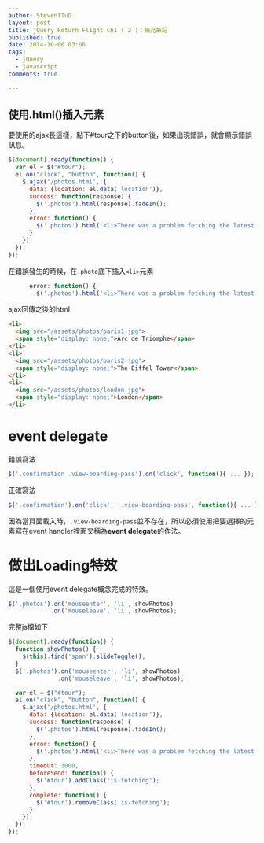 ```yaml
---
author: StevenTTuD
layout: post
title: jQuery Return Flight Ch1 ( 2 )：補充筆記
published: true
date: 2014-10-06 03:06
tags:
  - jQuery
  - javascript
comments: true

---
```

## 使用.html()插入元素
要使用的ajax長這樣，點下#tour之下的button後，如果出現錯誤，就會顯示錯誤訊息。
```js
$(document).ready(function() {
  var el = $("#tour");
  el.on("click", "button", function() {
    $.ajax('/photos.html', {
      data: {location: el.data('location')},
      success: function(response) {
        $('.photos').html(response).fadeIn();
      },
      error: function() {
        $('.photos').html('<li>There was a problem fetching the latest photos. Please try again.</li>');
      }
    });
  });
});
```
在錯誤發生的時候，在```.photo```底下插入```<li>```元素
```js
      error: function() {
        $('.photos').html('<li>There was a problem fetching the latest photos. Please try again.</li>');
```
ajax回傳之後的html
```html
<li>
  <img src="/assets/photos/paris1.jpg">
  <span style="display: none;">Arc de Triomphe</span>
</li>
<li>
  <img src="/assets/photos/paris2.jpg">
  <span style="display: none;">The Eiffel Tower</span>
</li>
<li>
  <img src="/assets/photos/london.jpg">
  <span style="display: none;">London</span>
</li>
```

# event delegate
錯誤寫法
```js
$('.confirmation .view-boarding-pass').on('click', function(){ ... });
```
正確寫法
```js
$('.confirmation').on('click', '.view-boarding-pass', function(){ ... })
```
因為當頁面載入時，```.view-boarding-pass```並不存在，所以必須使用把要選擇的元素寫在event handler裡面又稱為**event delegate**的作法。

# 做出Loading特效
這是一個使用event delegate概念完成的特效。
```js
$('.photos').on('mouseenter', 'li', showPhotos)
            .on('mouseleave', 'li', showPhotos);
```
完整js檔如下
```js
$(document).ready(function() {
  function showPhotos() {
    $(this).find('span').slideToggle();
  }
  $('.photos').on('mouseenter', 'li', showPhotos)
              .on('mouseleave', 'li', showPhotos);

  var el = $("#tour");
  el.on("click", "button", function() {
    $.ajax('/photos.html', {
      data: {location: el.data('location')},
      success: function(response) {
        $('.photos').html(response).fadeIn();
      },
      error: function() {
        $('.photos').html('<li>There was a problem fetching the latest photos. Please try again.</li>');
      },
      timeout: 3000,
      beforeSend: function() {
        $('#tour').addClass('is-fetching');
      },
      complete: function() {
        $('#tour').removeClass('is-fetching');
      }
    });
  });
});
```